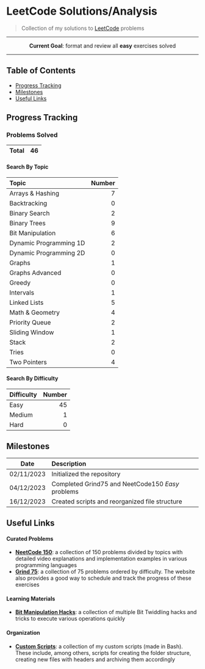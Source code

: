 # LeetCode Solutions/Analysis

> Collection of my solutions to [LeetCode](https://leetcode.com/racoelhosilva) problems

---
<p align="center"> <strong>Current Goal</strong>: format and review all <b>easy</b> exercises solved<p>  

---

## Table of Contents
  - [Progress Tracking](#progress-tracking)
  - [Milestones](#milestones)
  - [Useful Links](#useful-links)

## Progress Tracking

### Problems Solved

| Total | 46 |
|:---:|:---:|

#### Search By Topic

| Topic | Number |
|:---|---:|
| Arrays & Hashing | 7 |
| Backtracking | 0 |
| Binary Search | 2 |
| Binary Trees | 9 |
| Bit Manipulation | 6 |
| Dynamic Programming 1D | 2 |
| Dynamic Programming 2D | 0 |
| Graphs | 1 |
| Graphs Advanced | 0 |
| Greedy | 0 |
| Intervals | 1 |
| Linked Lists | 5 |
| Math & Geometry | 4 |
| Priority Queue | 2 |
| Sliding Window | 1 |
| Stack | 2 |
| Tries | 0 |
| Two Pointers | 4 |

#### Search By Difficulty

| Difficulty | Number |
|:---|---:|
| Easy | 45 |
| Medium | 1 |
| Hard | 0 |

## Milestones

| Date | Description |
|:------:|:-------------|
| 02/11/2023 | Initialized the repository |
| 04/12/2023 | Completed Grind75 and NeetCode150 _Easy_ problems |
| 16/12/2023 | Created scripts and reorganized file structure |

## Useful Links

#### Curated Problems

- **[NeetCode 150](https://neetcode.io/practice)**: a collection of 150 problems divided by topics with detailed video explanations and implementation examples in various programming languages
- **[Grind 75](https://www.techinterviewhandbook.org/grind75?weeks=28&hours=40)**: a collection of 75 problems ordered by difficulty. The website also provides a good way to schedule and track the progress of these exercises

#### Learning Materials

- **[Bit Manipulation Hacks](http://graphics.stanford.edu/~seander/bithacks.html)**: a collection of multiple Bit Twiddling hacks and tricks to execute various operations quickly

#### Organization

- **[Custom Scripts](https://github.com/racoelhosilva/scripts)**: a collection of my custom scripts (made in Bash). These include, among others, scripts for creating the folder structure, creating new files with headers and archiving them accordingly
